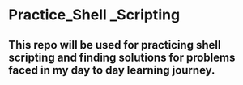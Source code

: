 # Practice_Shell _Scripting

## This repo will be used for practicing shell scripting and finding solutions for problems faced in my day to day learning journey.
